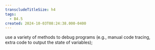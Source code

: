 ```yaml
---
transcludeTitleSize: h4
tags:
  - B4.5
created: 2024-10-03T08:24:38.000-0400
---
```

use a variety of methods to debug programs (e.g., manual code tracing, extra code to output the state of variables);